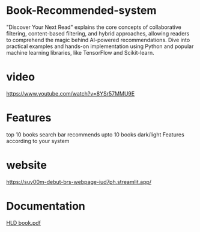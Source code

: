# Book-Recommended-system
 "Discover Your Next Read" explains the core concepts of collaborative filtering, content-based filtering, and hybrid approaches, allowing readers to comprehend the magic behind AI-powered recommendations. Dive into practical examples and hands-on implementation using Python and popular machine learning libraries, like TensorFlow and Scikit-learn.






# video
https://www.youtube.com/watch?v=8YSr57MMU9E

# Features
top 10 books
search bar
recommends upto 10 books
dark/light Features according to your system

# website 
https://suv00m-debut-brs-webpage-iud7ph.streamlit.app/

# Documentation
[HLD book.pdf](https://github.com/Pranav98-raj/Book-Recommended-system/files/12381755/HLD.book.pdf)
